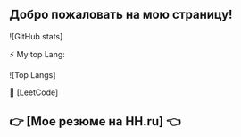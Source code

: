 ## Добро пожаловать на мою страницу!
![GitHub stats]

⚡ My top Lang:

![Top Langs]

🔭 [LeetCode]

## 👉 [Мое резюме на HH.ru] 👈
<!--
**AleksandrBondar24/AleksandrBondar24** is a ✨ _special_ ✨ repository because its `README.md` (this file) appears on your GitHub profile.

Here are some ideas to get you started:

- 🔭 I’m currently working on ...
- 🌱 I’m currently learning ...
- 👯 I’m looking to collaborate on ...
- 🤔 I’m looking for help with ...
- 💬 Ask me about ...
- 📫 How to reach me: ...
- 😄 Pronouns: ...
- ⚡ Fun fact: ...
-->

